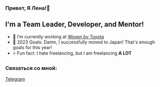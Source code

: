 ### Привет, Я Лена!👋

## I'm a Team Leader, Developer, and Mentor!
- 🔭 I’m currently working at [Woven by Toyota]([https://woven-planet.global/en](https://woven.toyota/en))
- 🥅 2023 Goals: Damn, I successfully moved to Japan! That's enough goals for this year!
- ⚡ Fun fact: I hate freelancing, but I am freelancing **A LOT**

### Связаться со мной:
[Telegram](https://t.me/lenaatsvetkova/)

<br />

<br />
<br />
